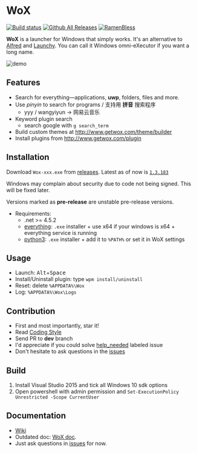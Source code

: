 WoX
===

[![Build status](https://ci.appveyor.com/api/projects/status/bfktntbivg32e103?svg=true)](https://ci.appveyor.com/project/happlebao/wox)
[![Github All Releases](https://img.shields.io/github/downloads/Wox-launcher/Wox/total.svg)](https://github.com/Wox-launcher/Wox/releases)
[![RamenBless](https://cdn.rawgit.com/LunaGao/BlessYourCodeTag/master/tags/ramen.svg)](https://github.com/LunaGao/BlessYourCodeTag)

**WoX** is a launcher for Windows that simply works. It's an alternative to [Alfred](https://www.alfredapp.com/) and [Launchy](http://www.launchy.net/). You can call it Windows omni-eXecutor if you want a long name.

![demo](http://i.imgur.com/DtxNBJi.gif)

Features
--------

- Search for everything—applications, **uwp**, folders, files and more.
- Use *pinyin* to search for programs / 支持用 **拼音** 搜索程序
  - yyy / wangyiyun → 网易云音乐
- Keyword plugin search 
  - search google with `g search_term`
- Build custom themes at http://www.getwox.com/theme/builder
- Install plugins from http://www.getwox.com/plugin


Installation
------------

Download `Wox-xxx.exe` from [releases](https://github.com/Wox-launcher/Wox/releases). Latest as of now is [`1.3.183`](https://github.com/Wox-launcher/Wox/releases/download/v1.3.183/Wox-1.3.183.exe)

Windows may complain about security due to code not being signed. This will be fixed later. 

Versions marked as **pre-release** are unstable pre-release versions.

- Requirements:
  - .net >= 4.5.2
  - [everything](https://www.voidtools.com/): `.exe` installer + use x64 if your windows is x64 + everything service is running
  - [python3](https://www.python.org/downloads/): `.exe` installer + add it to `%PATH%` or set it in WoX settings

Usage
-----

- Launch: <kbd>Alt</kbd>+<kbd>Space</kbd>
- Install/Uninstall plugin: type `wpm install/uninstall`
- Reset: delete `%APPDATA%\Wox`
- Log: `%APPDATA%\Wox\Logs`

Contribution
------------

- First and most importantly, star it!
- Read [Coding Style](https://github.com/Wox-launcher/Wox/wiki/Coding-Style)
- Send PR to **dev** branch
- I'd appreciate if you could solve [help_needed](https://github.com/Wox-launcher/Wox/issues?q=is%3Aopen+is%3Aissue+label%3Ahelp_needed) labeled issue
- Don't hesitate to ask questions in the [issues](https://github.com/Wox-launcher/Wox/issues)

Build
-----

1. Install Visual Studio 2015 and tick all Windows 10 sdk options
2. Open powershell with admin permission and `Set-ExecutionPolicy Unrestricted -Scope CurrentUser`

Documentation
-------------
- [Wiki](https://github.com/Wox-launcher/Wox/wiki)
- Outdated doc: [WoX doc](http://doc.getwox.com).
- Just ask questions in [issues](https://github.com/Wox-launcher/Wox/issues) for now.
